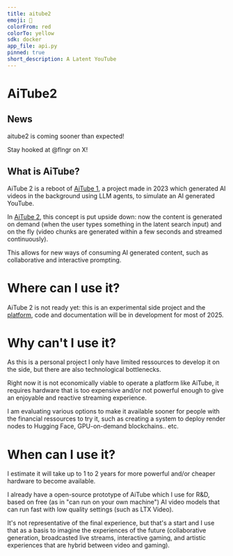 ```yaml
---
title: aitube2
emoji: 🎥
colorFrom: red
colorTo: yellow
sdk: docker
app_file: api.py
pinned: true
short_description: A Latent YouTube
---
```



# AiTube2

## News

aitube2 is coming sooner than expected!

Stay hooked at @flngr on X!


## What is AiTube?

AiTube 2 is a reboot of [AiTube 1](https://x.com/danielpikl/status/1737882643625078835), a project made in 2023 which generated AI videos in the background using LLM agents, to simulate an AI generated YouTube.

In [AiTube 2](https://x.com/flngr/status/1864127796945011016), this concept is put upside down: now the content is generated on demand (when the user types something in the latent search input) and on the fly (video chunks are generated within a few seconds and streamed continuously).

This allows for new ways of consuming AI generated content, such as collaborative and interactive prompting.

# Where can I use it?

AiTube 2 is not ready yet: this is an experimental side project and the [platform](https://aitube.at), code and documentation will be in development for most of 2025.

# Why can't I use it?

As this is a personal project I only have limited ressources to develop it on the side, but there are also technological bottlenecks.

Right now it is not economically viable to operate a platform like AiTube, it requires hardware that is too expensive and/or not powerful enough to give an enjoyable and reactive streaming experience.

I am evaluating various options to make it available sooner for people with the financial ressources to try it, such as creating a system to deploy render nodes to Hugging Face, GPU-on-demand blockchains.. etc.

# When can I use it?

I estimate it will take up to 1 to 2 years for more powerful and/or cheaper hardware to become available.

I already have a open-source prototype of AiTube which I use for R&D, based on free (as in "can run on your own machine") AI video models that can run fast with low quality settings (such as LTX Video).

It's not representative of the final experience, but that's a start and I use that as a basis to imagine the experiences of the future (collaborative generation, broadcasted live streams, interactive gaming, and artistic experiences that are hybrid between video and gaming).
